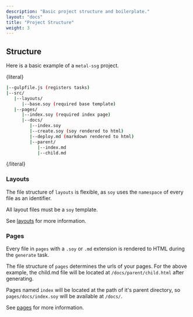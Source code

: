 ```yaml
---
description: "Basic project structure and boilerplate."
layout: "docs"
title: "Project Structure"
weight: 3
---
```


<article id="article1">

## Structure

Here is a basic example of a `metal-ssg` project.

{literal}

```bash
|--gulpfile.js (registers tasks)
|--src/
   |--layouts/
      |--base.soy (required base template)
   |--pages/
      |--index.soy (required index page)
      |--docs/
         |--index.soy
         |--create.soy (soy rendered to html)
         |--deploy.md (markdown rendered to html)
         |--parent/
            |--index.md
            |--child.md
```

{/literal}

### Layouts

The file structure of `layouts` is flexible, as `soy` uses the `namespace` of
every file as an identifier.

All layout files must be a `soy` template.

See [layouts](/docs/layouts.html) for more information.

### Pages

Every file in `pages` with a `.soy` or `.md` extension is rendered to HTML
during the `generate` task.

The file structure of `pages` determines the urls of your pages. For the above
example, the child.md file will be located at `/docs/parent/child.html` after
generating.

Pages named `index` will be located at the path of it's parent directory,
so `pages/docs/index.soy` will be available at `/docs/`.

See [pages](/docs/pages.html) for more information.

</article>
